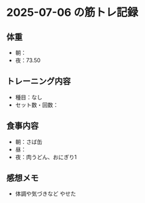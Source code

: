 # 2025-07-06 の筋トレ記録

## 体重
- 朝：
- 夜：73.50

## トレーニング内容
- 種目：なし
- セット数・回数：

## 食事内容
- 朝：さば缶
- 昼：
- 夜：肉うどん、おにぎり1

## 感想メモ
- 体調や気づきなど
やせた
